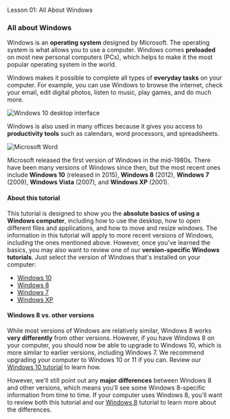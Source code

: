 Lesson 01: All About Windows

### All about Windows

Windows is an **operating system** designed by Microsoft. The operating system is what allows you to use a computer. Windows comes **preloaded** on most new personal computers (PCs), which helps to make it the most popular operating system in the world.

Windows makes it possible to complete all types of **everyday tasks** on your computer. For example, you can use Windows to browse the internet, check your email, edit digital photos, listen to music, play games, and do much more.  

![Windows 10 desktop interface](https://media.gcflearnfree.org/content/55e0918024929be0279509ff_08_28_2014/allaboutwindows_desktop.jpg "Windows 10 desktop interface")

Windows is also used in many offices because it gives you access to **productivity tools** such as calendars, word processors, and spreadsheets.  

![Microsoft Word](https://media.gcflearnfree.org/content/55e0918024929be0279509ff_08_28_2014/allaboutwindows_planner.jpg "Microsoft Word")

Microsoft released the first version of Windows in the mid-1980s. There have been many versions of Windows since then, but the most recent ones include **Windows 10** (released in 2015), **Windows 8** (2012), **Windows 7** (2009), **Windows Vista** (2007), and **Windows XP** (2001).

#### About this tutorial

This tutorial is designed to show you the **absolute basics of using a Windows computer**, including how to use the desktop, how to open different files and applications, and how to move and resize windows. The information in this tutorial will apply to more recent versions of Windows, including the ones mentioned above. However, once you've learned the basics, you may also want to review one of our **version-specific** **Windows tutorials**. Just select the version of Windows that's installed on your computer:

*   [Windows 10](http://www.gcflearnfree.org/windows10)
*   [Windows 8](http://www.gcflearnfree.org/windows8)
*   [Windows 7](http://www.gcflearnfree.org/windows7)
*   [Windows XP](http://www.gcflearnfree.org/windowsxp)

#### Windows 8 vs. other versions

While most versions of Windows are relatively similar, Windows 8 works **very differently** from other versions. However, if you have Windows 8 on your computer, you should now be able to upgrade to Windows 10, which is more similar to earlier versions, including Windows 7. We recommend upgrading your computer to Windows 10 or 11 if you can. Review our [Windows 10 tutorial](http://www.gcflearnfree.org/windows10) to learn how.

However, we'll still point out any **major** **differences** between Windows 8 and other versions, which means you'll see some Windows 8-specific information from time to time. If your computer uses Windows 8, you'll want to review both this tutorial and our [Windows 8](http://www.gcflearnfree.org/windows8) tutorial to learn more about the differences.
